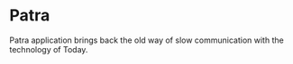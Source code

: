 # Patra 
Patra application brings back the old way of slow communication with the technology of Today.
